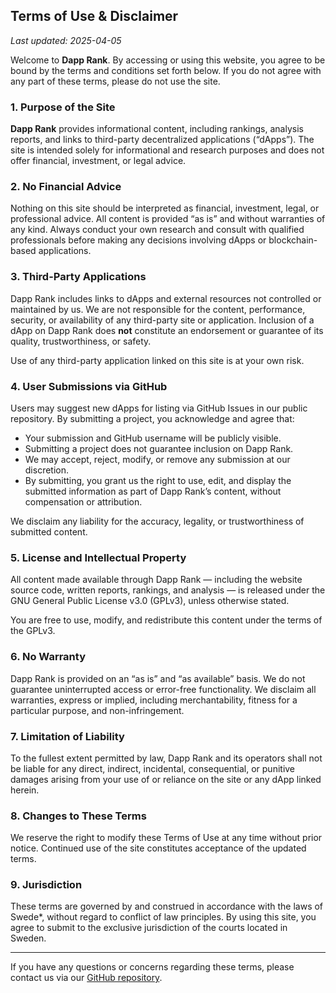 ## Terms of Use & Disclaimer  
*Last updated: 2025-04-05*

Welcome to **Dapp Rank**. By accessing or using this website, you agree to be bound by the terms and conditions set forth below. If you do not agree with any part of these terms, please do not use the site.


### 1. Purpose of the Site  
**Dapp Rank** provides informational content, including rankings, analysis reports, and links to third-party decentralized applications (“dApps”). The site is intended solely for informational and research purposes and does not offer financial, investment, or legal advice.


### 2. No Financial Advice  
Nothing on this site should be interpreted as financial, investment, legal, or professional advice. All content is provided “as is” and without warranties of any kind. Always conduct your own research and consult with qualified professionals before making any decisions involving dApps or blockchain-based applications.


### 3. Third-Party Applications  
Dapp Rank includes links to dApps and external resources not controlled or maintained by us. We are not responsible for the content, performance, security, or availability of any third-party site or application. Inclusion of a dApp on Dapp Rank does **not** constitute an endorsement or guarantee of its quality, trustworthiness, or safety.

Use of any third-party application linked on this site is at your own risk.


### 4. User Submissions via GitHub  
Users may suggest new dApps for listing via GitHub Issues in our public repository. By submitting a project, you acknowledge and agree that:

- Your submission and GitHub username will be publicly visible.  
- Submitting a project does not guarantee inclusion on Dapp Rank.  
- We may accept, reject, modify, or remove any submission at our discretion.  
- By submitting, you grant us the right to use, edit, and display the submitted information as part of Dapp Rank’s content, without compensation or attribution.

We disclaim any liability for the accuracy, legality, or trustworthiness of submitted content.


### 5. License and Intellectual Property  
All content made available through Dapp Rank — including the website source code, written reports, rankings, and analysis — is released under the GNU General Public License v3.0 (GPLv3), unless otherwise stated.

You are free to use, modify, and redistribute this content under the terms of the GPLv3.


### 6. No Warranty  
Dapp Rank is provided on an “as is” and “as available” basis. We do not guarantee uninterrupted access or error-free functionality. We disclaim all warranties, express or implied, including merchantability, fitness for a particular purpose, and non-infringement.


### 7. Limitation of Liability  
To the fullest extent permitted by law, Dapp Rank and its operators shall not be liable for any direct, indirect, incidental, consequential, or punitive damages arising from your use of or reliance on the site or any dApp linked herein.


### 8. Changes to These Terms  
We reserve the right to modify these Terms of Use at any time without prior notice. Continued use of the site constitutes acceptance of the updated terms.


### 9. Jurisdiction  
These terms are governed by and construed in accordance with the laws of Swede*, without regard to conflict of law principles. By using this site, you agree to submit to the exclusive jurisdiction of the courts located in Sweden.

---

If you have any questions or concerns regarding these terms, please contact us via our [GitHub repository](https://github.com/stigmergic-org/dapprank).
